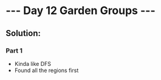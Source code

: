 # --- Day 12 Garden Groups ---

## Solution:

### Part 1

- Kinda like DFS
- Found all the regions first
